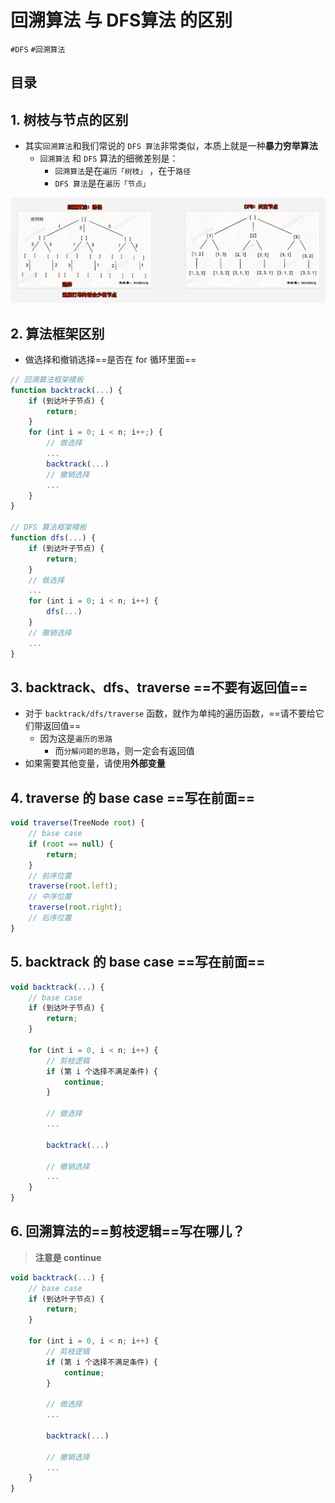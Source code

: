 
# 回溯算法 与 DFS算法 的区别

`#DFS` `#回溯算法` 


## 目录
<!-- toc -->
 ## 1. 树枝与节点的区别 

- 其实`回溯算法`和我们常说的 `DFS 算法`非常类似，本质上就是一种**暴力穷举算法**
	- `回溯算法` 和 `DFS` 算法的细微差别是：
		- `回溯算法`是在`遍历「树枝」` ，在于`路径`
		- `DFS 算法`是在`遍历「节点」`

![图片&文件](./files/20241113.png)

## 2. 算法框架区别

- 做选择和撤销选择==是否在 for 循环里面==

```javascript hl:1,15
// 回溯算法框架模板
function backtrack(...) {
    if (到达叶子节点) {
        return;
    }
    for (int i = 0; i < n; i++;) {
        // 做选择
        ...
        backtrack(...)
        // 撤销选择
        ...
    }
}

// DFS 算法框架模板
function dfs(...) {
    if (到达叶子节点) {
        return;
    }
    // 做选择
    ...
    for (int i = 0; i < n; i++) {
        dfs(...)
    }
    // 撤销选择
    ...
}

```

## 3. backtrack、dfs、traverse ==不要有返回值==

- 对于 `backtrack/dfs/traverse` 函数，就作为单纯的遍历函数，==请不要给它们带返回值==
	- 因为这是`遍历的思路`
		- 而`分解问题的思路`，则一定会有返回值
- 如果需要其他变量，请使用**外部变量**

## 4. traverse 的 base case ==写在前面==

```javascript hl:2,14
void traverse(TreeNode root) {
    // base case
    if (root == null) {
        return;
    }
    // 前序位置
    traverse(root.left);
    // 中序位置
    traverse(root.right);
    // 后序位置
}

```

## 5. backtrack 的 base case ==写在前面==

```javascript
void backtrack(...) {
    // base case
    if (到达叶子节点) {
        return;
    }

    for (int i = 0, i < n; i++) {
        // 剪枝逻辑
        if (第 i 个选择不满足条件) {
            continue;
        }

        // 做选择
        ...

        backtrack(...)

        // 撤销选择
        ...
    }
}
```

## 6. 回溯算法的==剪枝逻辑==写在哪儿？

>  **注意是 continue**

```javascript hl:8,9
void backtrack(...) {
    // base case
    if (到达叶子节点) {
        return;
    }

    for (int i = 0, i < n; i++) {
        // 剪枝逻辑
        if (第 i 个选择不满足条件) {
            continue;
        }

        // 做选择
        ...

        backtrack(...)

        // 撤销选择
        ...
    }
}
```

